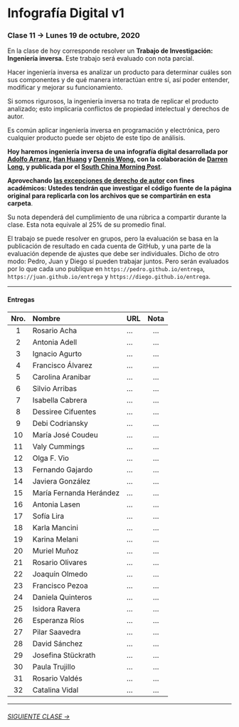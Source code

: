 # Infografía Digital v1

### Clase 11 → Lunes 19 de octubre, 2020

En la clase de hoy corresponde resolver un **Trabajo de Investigación: Ingeniería inversa.** Este trabajo será evaluado con nota parcial.

Hacer ingeniería inversa es analizar un producto para determinar cuáles son sus componentes y de qué manera interactúan entre sí, así poder entender, modificar y mejorar su funcionamiento.

Si somos rigurosos, la ingeniería inversa no trata de replicar el producto analizado; esto implicaría conflictos de propiedad intelectual y derechos de autor. 

Es común aplicar ingeniería inversa en programación y electrónica, pero cualquier producto puede ser objeto de este tipo de análisis.

**Hoy haremos ingeniería inversa de una infografía digital desarrollada por [Adolfo Arranz](https://www.scmp.com/author/adolfo-arranz), [Han Huang](https://www.scmp.com/author/han-huang) y [Dennis Wong](https://www.scmp.com/author/dennis-wong), con la colaboración de [Darren Long](https://www.scmp.com/author/darren-long), y publicada por el [South China Morning Post](https://www.scmp.com/author/scmp-graphics)**. 

**Aprovechando [las excepciones de derecho de autor](https://www.bcn.cl/leyfacil/recurso/propiedad-intelectual-(derechos-de-autor)) con fines académicos: Ustedes tendrán que investigar el código fuente de la página original para replicarla con los archivos que se compartirán en esta carpeta**.

Su nota dependerá del cumplimiento de una rúbrica a compartir durante la clase. Esta nota equivale al 25% de su promedio final.

El trabajo se puede resolver en grupos, pero la evaluación se basa en la publicación de resultado en cada cuenta de GitHub, y una parte de la evaluación depende de ajustes que debe ser individuales. Dicho de otro modo: Pedro, Juan y Diego sí pueden trabajar juntos. Pero serán evaluados por lo que cada uno publique en `https://pedro.github.io/entrega`, `https://juan.github.io/entrega` y `https://diego.github.io/entrega`.

- - - - - - - - - - - -

#### Entregas

| Nro.  | Nombre | URL | Nota |
|:-----:|:-------|:--------|:-----:|
| 1 | Rosario Acha | … | … |
| 2 | Antonia Adell | … | … |
| 3 | Ignacio Agurto | … | … |
| 4 | Francisco Álvarez | … | … |
| 5 | Carolina Aranibar | … | … |
| 6 | Silvio Arribas | … | … |
| 7 | Isabella Cabrera | … | … |
| 8 | Dessiree Cifuentes | … | … |
| 9 | Debi Codriansky | … | … |
| 10 | María José Coudeu | … | … |
| 11 | Valy Cummings | … | … |
| 12 | Olga F. Vio | … | … |
| 13 | Fernando Gajardo | … | … |
| 14 | Javiera González | … | … |
| 15 | María Fernanda Herández | … | … |
| 16 | Antonia Lasen | … | … |
| 17 | Sofía Lira | … | … |
| 18 | Karla Mancini | … | … |
| 19 | Karina Melani | … | … |
| 20 | Muriel Muñoz | … | … |
| 21 | Rosario Olivares | … | … |
| 22 | Joaquín Olmedo | … | … |
| 23 | Francisco Pezoa | … | … |
| 24 | Daniela Quinteros | … | … |
| 25 | Isidora Ravera | … | … | 
| 26 | Esperanza Ríos | … | … | 
| 27 | Pilar Saavedra | … | … |
| 28 | David Sánchez | … | … |
| 29 | Josefina Stückrath | … | … |
| 30 | Paula Trujillo | … | … |
| 31 | Rosario Valdés | … | … |
| 32 | Catalina Vidal | … | … |

- - - - - - - -

###### [SIGUIENTE CLASE →](https://github.com/profesorfaco/dno075-2020/tree/gh-pages/clase-12)
